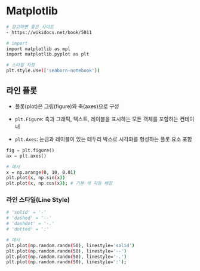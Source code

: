 # Matplotlib

```bash
# 참고하면 좋은 사이트
- https://wikidocs.net/book/5011

# import
import matplotlib as mpl
import matplotlib.pyplot as plt

# 스타일 지정
plt.style.use(['seaborn-notebook'])
```



## 라인 플롯

* 플롯(plot)은 그림(figure)와 축(axes)으로 구성

- `plt.Figure`: 축과 그래픽, 텍스트, 레이블을 표시하는 모든 객체를 포함하는 컨테이너

- `plt.Axes`: 눈금과 레이블이 있는 테두리 박스로 시각화를 형성하는 플롯 요소 포함

```python
fig = plt.figure()
ax = plt.axes()
```

```bash
# 예시
x = np.arange(0, 10, 0.01)
plt.plot(x, np.sin(x))
plt.plot(x, np.cos(x)); # 기본 색 자동 배정
```

### 라인 스타일(Line Style)

```bash
# 'solid' = '-'
# 'dashed' = '--'
# 'dashdot' = '-.'
# 'dotted' = ':'

# 예시
plt.plot(np.random.randn(50), linestyle='solid')
plt.plot(np.random.randn(50), linestyle='--')
plt.plot(np.random.randn(50), linestyle='-.')
plt.plot(np.random.randn(50), linestyle=':');
```





